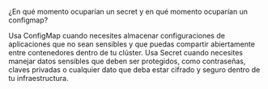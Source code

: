 ¿En qué momento ocuparían un secret y en qué momento ocuparían un configmap?

Usa ConfigMap cuando necesites almacenar configuraciones de aplicaciones que no sean sensibles y que puedas compartir abiertamente entre contenedores dentro de tu clúster.
Usa Secret cuando necesites manejar datos sensibles que deben ser protegidos, como contraseñas, claves privadas o cualquier dato que deba estar cifrado y seguro dentro de tu infraestructura.

